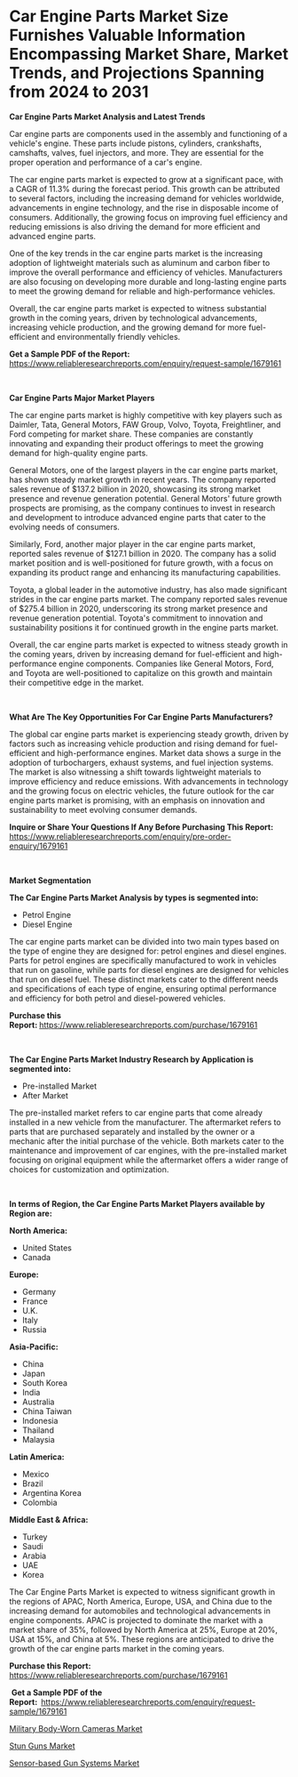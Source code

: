 <p><h1>Car Engine Parts Market Size Furnishes Valuable Information Encompassing Market Share, Market Trends, and Projections Spanning from 2024 to 2031</h1></p><p><strong>Car Engine Parts Market Analysis and Latest Trends</strong></p>
<p><p>Car engine parts are components used in the assembly and functioning of a vehicle's engine. These parts include pistons, cylinders, crankshafts, camshafts, valves, fuel injectors, and more. They are essential for the proper operation and performance of a car's engine.</p><p>The car engine parts market is expected to grow at a significant pace, with a CAGR of 11.3% during the forecast period. This growth can be attributed to several factors, including the increasing demand for vehicles worldwide, advancements in engine technology, and the rise in disposable income of consumers. Additionally, the growing focus on improving fuel efficiency and reducing emissions is also driving the demand for more efficient and advanced engine parts.</p><p>One of the key trends in the car engine parts market is the increasing adoption of lightweight materials such as aluminum and carbon fiber to improve the overall performance and efficiency of vehicles. Manufacturers are also focusing on developing more durable and long-lasting engine parts to meet the growing demand for reliable and high-performance vehicles.</p><p>Overall, the car engine parts market is expected to witness substantial growth in the coming years, driven by technological advancements, increasing vehicle production, and the growing demand for more fuel-efficient and environmentally friendly vehicles.</p></p>
<p><strong>Get a Sample PDF of the Report:&nbsp;</strong> <a href="https://www.reliableresearchreports.com/enquiry/request-sample/1679161">https://www.reliableresearchreports.com/enquiry/request-sample/1679161</a></p>
<p>&nbsp;</p>
<p><strong>Car Engine Parts Major Market Players</strong></p>
<p><p>The car engine parts market is highly competitive with key players such as Daimler, Tata, General Motors, FAW Group, Volvo, Toyota, Freightliner, and Ford competing for market share. These companies are constantly innovating and expanding their product offerings to meet the growing demand for high-quality engine parts.</p><p>General Motors, one of the largest players in the car engine parts market, has shown steady market growth in recent years. The company reported sales revenue of $137.2 billion in 2020, showcasing its strong market presence and revenue generation potential. General Motors' future growth prospects are promising, as the company continues to invest in research and development to introduce advanced engine parts that cater to the evolving needs of consumers.</p><p>Similarly, Ford, another major player in the car engine parts market, reported sales revenue of $127.1 billion in 2020. The company has a solid market position and is well-positioned for future growth, with a focus on expanding its product range and enhancing its manufacturing capabilities.</p><p>Toyota, a global leader in the automotive industry, has also made significant strides in the car engine parts market. The company reported sales revenue of $275.4 billion in 2020, underscoring its strong market presence and revenue generation potential. Toyota's commitment to innovation and sustainability positions it for continued growth in the engine parts market.</p><p>Overall, the car engine parts market is expected to witness steady growth in the coming years, driven by increasing demand for fuel-efficient and high-performance engine components. Companies like General Motors, Ford, and Toyota are well-positioned to capitalize on this growth and maintain their competitive edge in the market.</p></p>
<p>&nbsp;</p>
<p><strong>What Are The Key Opportunities For Car Engine Parts Manufacturers?</strong></p>
<p><p>The global car engine parts market is experiencing steady growth, driven by factors such as increasing vehicle production and rising demand for fuel-efficient and high-performance engines. Market data shows a surge in the adoption of turbochargers, exhaust systems, and fuel injection systems. The market is also witnessing a shift towards lightweight materials to improve efficiency and reduce emissions. With advancements in technology and the growing focus on electric vehicles, the future outlook for the car engine parts market is promising, with an emphasis on innovation and sustainability to meet evolving consumer demands.</p></p>
<p><strong>Inquire or Share Your Questions If Any Before Purchasing This Report:</strong> <a href="https://www.reliableresearchreports.com/enquiry/pre-order-enquiry/1679161">https://www.reliableresearchreports.com/enquiry/pre-order-enquiry/1679161</a></p>
<p>&nbsp;</p>
<p><strong>Market Segmentation</strong></p>
<p><strong>The Car Engine Parts Market Analysis by types is segmented into:</strong></p>
<p><ul><li>Petrol Engine</li><li>Diesel Engine</li></ul></p>
<p><p>The car engine parts market can be divided into two main types based on the type of engine they are designed for: petrol engines and diesel engines. Parts for petrol engines are specifically manufactured to work in vehicles that run on gasoline, while parts for diesel engines are designed for vehicles that run on diesel fuel. These distinct markets cater to the different needs and specifications of each type of engine, ensuring optimal performance and efficiency for both petrol and diesel-powered vehicles.</p></p>
<p><strong>Purchase this Report:&nbsp;</strong><a href="https://www.reliableresearchreports.com/purchase/1679161">https://www.reliableresearchreports.com/purchase/1679161</a></p>
<p>&nbsp;</p>
<p><strong>The Car Engine Parts Market Industry Research by Application is segmented into:</strong></p>
<p><ul><li>Pre-installed Market</li><li>After Market</li></ul></p>
<p><p>The pre-installed market refers to car engine parts that come already installed in a new vehicle from the manufacturer. The aftermarket refers to parts that are purchased separately and installed by the owner or a mechanic after the initial purchase of the vehicle. Both markets cater to the maintenance and improvement of car engines, with the pre-installed market focusing on original equipment while the aftermarket offers a wider range of choices for customization and optimization.</p></p>
<p>&nbsp;</p>
<p><strong>In terms of Region, the Car Engine Parts Market Players available by Region are:</strong></p>
<p>
    <p> <strong> North America: </strong>
        <ul>
            <li>United States</li>
            <li>Canada</li>
        </ul>
        </p> 
    <p> <strong> Europe: </strong>
        <ul>
            <li>Germany</li>
            <li>France</li>
            <li>U.K.</li>
            <li>Italy</li>
            <li>Russia</li>
        </ul>
        </p> 
    <p> <strong> Asia-Pacific: </strong>
        <ul>
            <li>China</li>
            <li>Japan</li>
            <li>South Korea</li>
            <li>India</li>
            <li>Australia</li>
            <li>China Taiwan</li>
            <li>Indonesia</li>
            <li>Thailand</li>
            <li>Malaysia</li>
        </ul>
        </p> 
    <p> <strong> Latin America: </strong>
        <ul>
            <li>Mexico</li>
            <li>Brazil</li>
            <li>Argentina Korea</li>
            <li>Colombia</li>
        </ul>
        </p> 
    <p> <strong> Middle East & Africa: </strong>
        <ul>
            <li>Turkey</li>
            <li>Saudi</li>
            <li>Arabia</li>
            <li>UAE</li>
            <li>Korea</li>
        </ul>
    </p>
    </p>
<p><p>The Car Engine Parts Market is expected to witness significant growth in the regions of APAC, North America, Europe, USA, and China due to the increasing demand for automobiles and technological advancements in engine components. APAC is projected to dominate the market with a market share of 35%, followed by North America at 25%, Europe at 20%, USA at 15%, and China at 5%. These regions are anticipated to drive the growth of the car engine parts market in the coming years.</p></p>
<p><strong>Purchase this Report: </strong><a href="https://www.reliableresearchreports.com/purchase/1679161">https://www.reliableresearchreports.com/purchase/1679161</a></p>
<p>&nbsp;<strong>Get a Sample PDF of the Report:&nbsp;&nbsp;</strong><a href="https://www.reliableresearchreports.com/enquiry/request-sample/1679161">https://www.reliableresearchreports.com/enquiry/request-sample/1679161</a></p>
<p><strong></strong></p>
<p><p><a href="https://view.publitas.com/reportprime-1/global-military-body-worn-cameras-market-size-and-market-trends-insights-and-projections-from-2023-to-2030/">Military Body-Worn Cameras Market</a></p><p><a href="https://view.publitas.com/reportprime-1/stun-guns-market-with-the-goal-of-estimating-the-market-size-and-future-growth-potential-of-various-market-segments-based-on-component-applications-end-user-and-region/">Stun Guns Market</a></p><p><a href="https://view.publitas.com/reportprime-1/sensor-based-gun-systems-market-research-report-provides-critical-insights-that-can-help-shape-business-development-and-investment-strategies/">Sensor-based Gun Systems Market</a></p></p>